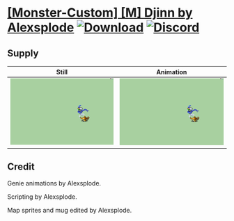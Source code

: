 # [\[Monster-Custom\] \[M\] Djinn by Alexsplode](./) [![Download](https://img.shields.io/badge/Download--red?style=social&logo=github)](https://minhaskamal.github.io/DownGit/#/home?url=https://github.com/Klokinator/FE-Repo/tree/main/Battle%20Animations%2FMonsters%20-%20Dragons%20and%20Special%2F%5BMonster-Custom%5D%20%5BM%5D%20Djinn%20by%20Alexsplode%2F8.%20Supply) [![Discord](https://img.shields.io/badge/Discord--blue?style=social&logo=discord)](https://discord.gg/C7VNGnyTPA)

## Supply

| Still | Animation |
| :---: | :-------: |
| ![Supply still](./Supply_000.png) | ![Supply](./Supply.gif) |

## Credit

Genie animations by Alexsplode.

Scripting by Alexsplode.

Map sprites and mug edited by Alexsplode.
